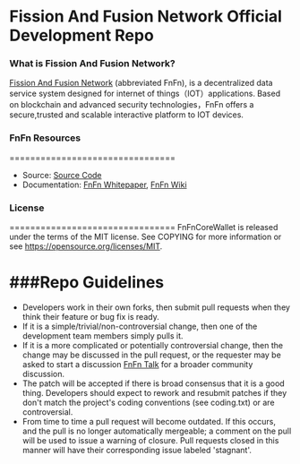 Fission And Fusion Network Official Development Repo
==================================

### What is Fission And Fusion Network?
[Fission And Fusion Network](https://fnfn.io) (abbreviated FnFn), is a decentralized data service system designed for internet of things（IOT）applications. Based on blockchain and advanced security technologies，FnFn offers a secure,trusted and scalable interactive platform to IOT devices.

### FnFn Resources
================================
* Source:
[Source Code](https://github.com/FissionAndFusion/FnFnCoreWallet)
* Documentation: 
[FnFn Whitepaper](http://fnfn.io/doc/whitepaper.pdf),
[FnFn Wiki](https://github.com/FissionAndFusion/wiki)

### License
================================
FnFnCoreWallet is released under the terms of the MIT license. See COPYING for more information or see https://opensource.org/licenses/MIT.

###Repo Guidelines
================================

* Developers work in their own forks, then submit pull requests when they think their feature or bug fix is ready.
* If it is a simple/trivial/non-controversial change, then one of the development team members simply pulls it.
* If it is a more complicated or potentially controversial change, then the change may be discussed in the pull request, or the requester may be asked to start a discussion [FnFn Talk](https://dev.fnfn.app) for a broader community discussion. 
* The patch will be accepted if there is broad consensus that it is a good thing. Developers should expect to rework and resubmit patches if they don't match the project's coding conventions (see coding.txt) or are controversial.
* From time to time a pull request will become outdated. If this occurs, and the pull is no longer automatically mergeable; a comment on the pull will be used to issue a warning of closure.  Pull requests closed in this manner will have their corresponding issue labeled 'stagnant'.
